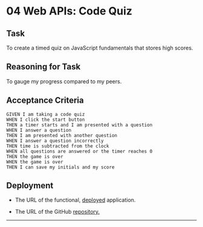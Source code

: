 # 04 Web APIs: Code Quiz

## Task

To create a timed quiz on JavaScript fundamentals that stores high scores.

## Reasoning for Task

To gauge my progress compared to my peers.

## Acceptance Criteria

```
GIVEN I am taking a code quiz
WHEN I click the start button
THEN a timer starts and I am presented with a question
WHEN I answer a question
THEN I am presented with another question
WHEN I answer a question incorrectly
THEN time is subtracted from the clock
WHEN all questions are answered or the timer reaches 0
THEN the game is over
WHEN the game is over
THEN I can save my initials and my score
```

## Deployment

* The URL of the functional, [deployed]() application.

* The URL of the GitHub [repository.](https://github.com/tweeks07/Quiz-Game) 

---